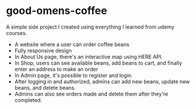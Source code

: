 # good-omens-coffee

A simple side project I created using everything I learned from udemy courses.

- A website where a user can order coffee beans
- Fully responsive design
- In About Us page, there's an interactive map using HERE API.
- In Shop, users can see available beans, add beans to cart, and finally enter an address to make an order
- In Admin page, it's possible to register and login.
- After logging in and authorized, admins can add new beans, update new beans, and delete beans.
- Admins can also see orders made and delete them after they're completed.
